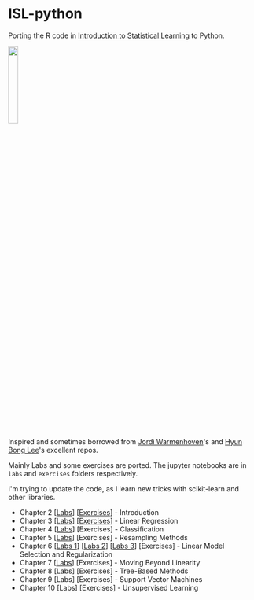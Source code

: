 # ISL-python

Porting the R code in [Introduction to Statistical Learning](http://www-bcf.usc.edu/~gareth/ISL/) to Python.

<IMG src='http://www-bcf.usc.edu/%7Egareth/ISL/ISL%20Cover%202.jpg' height=20% width=20%>

Inspired and sometimes borrowed from [Jordi Warmenhoven](https://github.com/JWarmenhoven/ISLR-python.git)'s and [Hyun Bong Lee](https://github.com/hyunblee/ISLR-with-Python)'s excellent repos.

Mainly Labs and some exercises are ported. The jupyter notebooks are in `labs` and `exercises` folders respectively.

I'm trying to update the code, as I learn new tricks with scikit-learn and other libraries.

- Chapter 2 [[Labs](https://nbviewer.jupyter.org/github/emredjan/ISL-python/blob/master/labs/lab_2.3_introduction.ipynb)] [[Exercises](https://nbviewer.jupyter.org/github/emredjan/ISL-python/blob/master/exercises/exercises_2.4_introduction.ipynb)] - Introduction
- Chapter 3 [[Labs](https://nbviewer.jupyter.org/github/emredjan/ISL-python/blob/master/labs/lab_3.6_linear_regression.ipynb)] [[Exercises](https://nbviewer.jupyter.org/github/emredjan/ISL-python/blob/master/exercises/exercises_3.7_linear_regression.ipynb)] - Linear Regression
- Chapter 4 [[Labs](https://nbviewer.jupyter.org/github/emredjan/ISL-python/blob/master/labs/lab_4.6_logistic_regression_lda_qda_knn.ipynb)] [Exercises] - Classification
- Chapter 5 [[Labs](https://nbviewer.jupyter.org/github/emredjan/ISL-python/blob/master/labs/lab_5.3_cross_validation_and_the_bootstrap.ipynb)] [Exercises] - Resampling Methods
- Chapter 6 [[Labs 1](https://nbviewer.jupyter.org/github/emredjan/ISL-python/blob/master/labs/lab_6.5_subset_selection_methods.ipynb)] [[Labs 2](https://nbviewer.jupyter.org/github/emredjan/ISL-python/blob/master/labs/lab_6.6_ridge_regression_and_the_lasso.ipynb)] [[Labs 3](https://nbviewer.jupyter.org/github/emredjan/ISL-python/blob/master/labs/lab_6.7_pcr_and_pls_regression.ipynb)] [Exercises] - Linear Model Selection and Regularization
- Chapter 7 [[Labs](https://nbviewer.jupyter.org/github/emredjan/ISL-python/blob/master/labs/lab_7.8_non_linear_modelling.ipynb)] [Exercises] - Moving Beyond Linearity
- Chapter 8 [Labs] [Exercises] - Tree-Based Methods
- Chapter 9 [Labs] [Exercises] - Support Vector Machines
- Chapter 10 [Labs] [Exercises] - Unsupervised Learning
